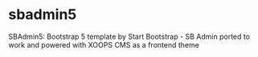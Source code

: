 # sbadmin5
SBAdmin5: Bootstrap 5 template by Start Bootstrap - SB Admin ported to work and powered with XOOPS CMS as a frontend theme
